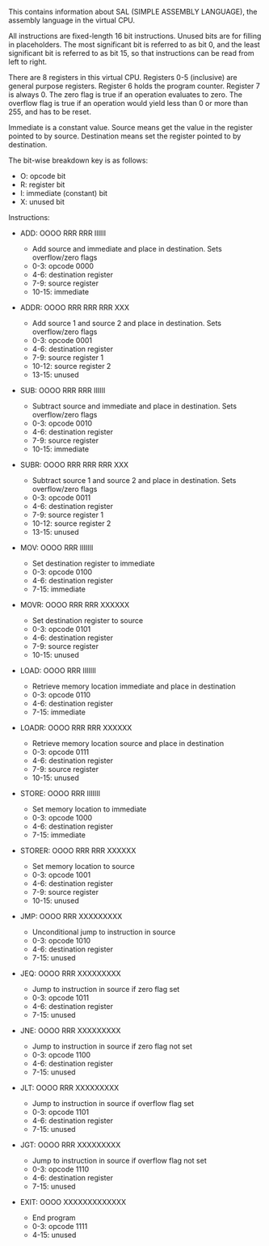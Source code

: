 
This contains information about SAL (SIMPLE ASSEMBLY LANGUAGE), the assembly language in the virtual CPU.

All instructions are fixed-length 16 bit instructions. Unused bits are for filling in placeholders. The most significant bit is referred to as bit 0, and the least significant bit is referred to as bit 15, so that instructions can be read from left to right.

There are 8 registers in this virtual CPU. Registers 0-5 (inclusive) are general purpose registers. Register 6 holds the program counter. Register 7 is always 0. The zero flag is true if an operation evaluates to zero. The overflow flag is true if an operation would yield less than 0 or more than 255, and has to be reset.

Immediate is a constant value. Source means get the value in the register pointed to by source. Destination means set the register pointed to by destination.

The bit-wise breakdown key is as follows:
- O: opcode bit
- R: register bit
- I: immediate (constant) bit
- X: unused bit

Instructions:
- ADD: OOOO RRR RRR IIIIII
    - Add source and immediate and place in destination. Sets overflow/zero flags
    - 0-3: opcode 0000
    - 4-6: destination register
    - 7-9: source register
    - 10-15: immediate

- ADDR: OOOO RRR RRR RRR XXX
    - Add source 1 and source 2 and place in destination. Sets overflow/zero flags
    - 0-3: opcode 0001
    - 4-6: destination register
    - 7-9: source register 1
    - 10-12: source register 2
    - 13-15: unused
    
- SUB: OOOO RRR RRR IIIIII
    - Subtract source and immediate and place in destination. Sets overflow/zero flags
    - 0-3: opcode 0010
    - 4-6: destination register
    - 7-9: source register
    - 10-15: immediate

- SUBR: OOOO RRR RRR RRR XXX
    - Subtract source 1 and source 2 and place in destination. Sets overflow/zero flags
    - 0-3: opcode 0011
    - 4-6: destination register
    - 7-9: source register 1
    - 10-12: source register 2
    - 13-15: unused

- MOV: OOOO RRR IIIIIII
    - Set destination register to immediate
    - 0-3: opcode 0100
    - 4-6: destination register
    - 7-15: immediate

- MOVR: OOOO RRR RRR XXXXXX
    - Set destination register to source
    - 0-3: opcode 0101
    - 4-6: destination register
    - 7-9: source register
    - 10-15: unused

- LOAD: OOOO RRR IIIIIII
    - Retrieve memory location immediate and place in destination
    - 0-3: opcode 0110
    - 4-6: destination register
    - 7-15: immediate
    
- LOADR: OOOO RRR RRR XXXXXX
    - Retrieve memory location source and place in destination
    - 0-3: opcode 0111
    - 4-6: destination register
    - 7-9: source register
    - 10-15: unused

- STORE: OOOO RRR IIIIIII
    - Set memory location to immediate
    - 0-3: opcode 1000
    - 4-6: destination register
    - 7-15: immediate

- STORER: OOOO RRR RRR XXXXXX
    - Set memory location to source
    - 0-3: opcode 1001
    - 4-6: destination register
    - 7-9: source register
    - 10-15: unused

- JMP: OOOO RRR XXXXXXXXX
    - Unconditional jump to instruction in source
    - 0-3: opcode 1010
    - 4-6: destination register
    - 7-15: unused

- JEQ: OOOO RRR XXXXXXXXX
    - Jump to instruction in source if zero flag set
    - 0-3: opcode 1011
    - 4-6: destination register
    - 7-15: unused

- JNE: OOOO RRR XXXXXXXXX
    - Jump to instruction in source if zero flag not set
    - 0-3: opcode 1100
    - 4-6: destination register
    - 7-15: unused

- JLT: OOOO RRR XXXXXXXXX
    - Jump to instruction in source if overflow flag set
    - 0-3: opcode 1101
    - 4-6: destination register
    - 7-15: unused

- JGT: OOOO RRR XXXXXXXXX
    - Jump to instruction in source if overflow flag not set
    - 0-3: opcode 1110
    - 4-6: destination register
    - 7-15: unused

- EXIT: OOOO XXXXXXXXXXXXX
    - End program
    - 0-3: opcode 1111
    - 4-15: unused
